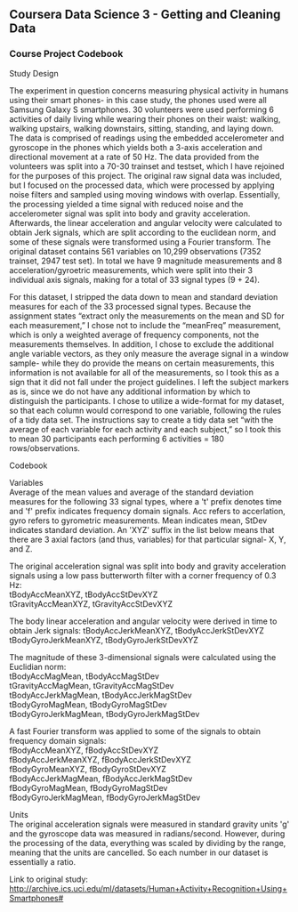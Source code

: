 ## Coursera Data Science 3 - Getting and Cleaning Data
### Course Project Codebook

Study Design

The experiment in question concerns measuring physical activity in humans using their smart phones- in this case study, the phones used were all Samsung Galaxy S smartphones. 30 volunteers were used performing 6 activities of daily living while wearing their phones on their waist: walking, walking upstairs, walking downstairs, sitting, standing, and laying down. The data is comprised of readings using the embedded accelerometer and gyroscope in the phones which yields both a 3-axis acceleration and directional movement at a rate of 50 Hz. The data provided from the volunteers was split into a 70-30 trainset and testset, which I have rejoined for the purposes of this project. The original raw signal data was included, but I focused on the processed data, which were processed by applying noise filters and sampled using moving windows with overlap. Essentially, the processing yielded a time signal with reduced noise and the accelerometer signal was split into body and gravity acceleration. Afterwards, the linear acceleration and angular velocity were calculated to obtain Jerk signals, which are split according to the euclidean norm, and some of these signals were transformed using a Fourier transform. The original dataset contains 561 variables on 10,299 observations (7352 trainset, 2947 test set). In total we have 9 magnitude measurements and 8 acceleration/gyroetric measurements, which were split into their 3 individual axis signals, making for a total of 33 signal types (9 + 24).

For this dataset, I stripped the data down to mean and standard deviation measures for each of the 33 processed signal types. Because the assignment states “extract only the measurements on the mean and SD for each measurement,” I chose not to include the “meanFreq” measurement, which is only a weighted average of frequency components, not the measurements themselves. In addition, I chose to exclude the additional angle variable vectors, as they only measure the average signal in a window sample- while they do provide the means on certain measurements, this information is not available for all of the measurements, so I took this as a sign that it did not fall under the project guidelines. I left the subject markers as is, since we do not have any additional information by which to distinguish the participants. I chose to utilize a wide-format for my dataset, so that each column would correspond to one variable, following the rules of a tidy data set. The instructions say to create a tidy data set “with the average of each variable for each activity and each subject,” so I took this to mean 30 participants each performing 6 activities = 180 rows/observations.

Codebook

Variables  
Average of the mean values and average of the standard deviation measures for the following 33 signal types, where a 't' prefix denotes time and 'f' prefix indicates frequency domain signals. Acc refers to accerlation, gyro refers to gyrometric measurements. Mean indicates mean, StDev indicates standard deviation. An 'XYZ' suffix in the list below means that there are 3 axial factors (and thus, variables) for that particular signal- X, Y, and Z.

The original acceleration signal was split into body and gravity acceleration signals using a low pass butterworth filter with a corner frequency of 0.3 Hz:  
tBodyAccMeanXYZ, tBodyAccStDevXYZ  
tGravityAccMeanXYZ, tGravityAccStDevXYZ  

The body linear acceleration and angular velocity were derived in time to obtain Jerk signals:
tBodyAccJerkMeanXYZ, tBodyAccJerkStDevXYZ  
tBodyGyroJerkMeanXYZ, tBodyGyroJerkStDevXYZ  

The magnitude of these 3-dimensional signals were calculated using the Euclidian norm:  
tBodyAccMagMean, tBodyAccMagStDev  
tGravityAccMagMean, tGravityAccMagStDev  
tBodyAccJerkMagMean, tBodyAccJerkMagStDev  
tBodyGyroMagMean, tBodyGyroMagStDev  
tBodyGyroJerkMagMean, tBodyGyroJerkMagStDev  

A fast Fourier transform was applied to some of the signals to obtain frequency domain signals:  
fBodyAccMeanXYZ, fBodyAccStDevXYZ  
fBodyAccJerkMeanXYZ, fBodyAccJerkStDevXYZ  
fBodyGyroMeanXYZ, fBodyGyroStDevXYZ  
fBodyAccJerkMagMean, fBodyAccJerkMagStDev  
fBodyGyroMagMean, fBodyGyroMagStDev  
fBodyGyroJerkMagMean, fBodyGyroJerkMagStDev  

Units  
The original acceleration signals were measured in standard gravity units 'g' and the gyroscope data was measured in radians/second. However, during the processing of the data, everything was scaled by dividing by the range, meaning that the units are cancelled. So each number in our dataset is essentially a ratio.

Link to original study: http://archive.ics.uci.edu/ml/datasets/Human+Activity+Recognition+Using+Smartphones#
